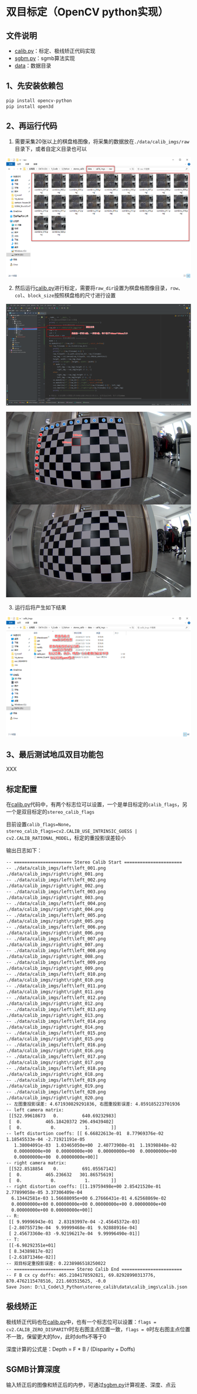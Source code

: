 # 双目标定（OpenCV python实现）

## 文件说明

- [calib.py](calib.py)：标定、极线矫正代码实现
- [sgbm.py](sgbm.py)：sgmb算法实现
- [data](data)：数据目录

## 1、先安装依赖包

```shell
pip install opencv-python
pip install open3d
```

## 2、再运行代码

1. 需要采集20张以上的棋盘格图像，将采集的数据放在`./data/calib_imgs/raw`目录下，或者自定义目录也可以

![calib_raw.png](doc%2Fcalib_raw.png)

2. 然后运行[calib.py](calib.py)进行标定，需要将`raw_dir`设置为棋盘格图像目录，`row`、`col`、`block_size`按照棋盘格的尺寸进行设置

![calib_py.png](doc%2Fcalib_py.png)

![chessboard.png](doc%2Fchessboard.png)

3. 运行后将产生如下结果

![calib_result.png](doc%2Fcalib_result.png)

## 3、最后测试地瓜双目功能包

XXX

## 标定配置

在[calib.py](calib.py)代码中，有两个标志位可以设置，一个是单目标定的`calib_flags`，另一个是双目标定的`stereo_calib_flags`

目前设置`calib_flags=None`，`stereo_calib_flags=cv2.CALIB_USE_INTRINSIC_GUESS | cv2.CALIB_RATIONAL_MODEL`，标定的重投影误差较小

输出日志如下：

```shell
-- ====================== Stereo Calib Start ======================
-- ./data/calib_imgs/left\left_001.png ./data/calib_imgs/right\right_001.png
-- ./data/calib_imgs/left\left_002.png ./data/calib_imgs/right\right_002.png
-- ./data/calib_imgs/left\left_003.png ./data/calib_imgs/right\right_003.png
-- ./data/calib_imgs/left\left_004.png ./data/calib_imgs/right\right_004.png
-- ./data/calib_imgs/left\left_005.png ./data/calib_imgs/right\right_005.png
-- ./data/calib_imgs/left\left_006.png ./data/calib_imgs/right\right_006.png
-- ./data/calib_imgs/left\left_007.png ./data/calib_imgs/right\right_007.png
-- ./data/calib_imgs/left\left_008.png ./data/calib_imgs/right\right_008.png
-- ./data/calib_imgs/left\left_009.png ./data/calib_imgs/right\right_009.png
-- ./data/calib_imgs/left\left_010.png ./data/calib_imgs/right\right_010.png
-- ./data/calib_imgs/left\left_011.png ./data/calib_imgs/right\right_011.png
-- ./data/calib_imgs/left\left_012.png ./data/calib_imgs/right\right_012.png
-- ./data/calib_imgs/left\left_013.png ./data/calib_imgs/right\right_013.png
-- ./data/calib_imgs/left\left_014.png ./data/calib_imgs/right\right_014.png
-- ./data/calib_imgs/left\left_015.png ./data/calib_imgs/right\right_015.png
-- ./data/calib_imgs/left\left_016.png ./data/calib_imgs/right\right_016.png
-- ./data/calib_imgs/left\left_017.png ./data/calib_imgs/right\right_017.png
-- ./data/calib_imgs/left\left_018.png ./data/calib_imgs/right\right_018.png
-- ./data/calib_imgs/left\left_019.png ./data/calib_imgs/right\right_019.png
-- ./data/calib_imgs/left\left_020.png ./data/calib_imgs/right\right_020.png
-- 左图重投影误差: 4.671930829291836, 右图重投影误差: 4.859185223701936
-- left camera matrix:
 [[522.99618673   0.         640.69232983]
 [  0.         465.18420372 296.49439402]
 [  0.           0.           1.        ]]
-- left distortion coeffs: [[ 6.66822613e-01  8.77969376e-02  1.18545533e-04 -2.71921191e-05
   1.38004091e-03  1.03465050e+00  2.40773908e-01  1.19398848e-02
   0.00000000e+00  0.00000000e+00  0.00000000e+00  0.00000000e+00
   0.00000000e+00  0.00000000e+00]]
-- right camera matrix:
 [[522.8518854    0.         691.05567142]
 [  0.         465.236632   301.86575619]
 [  0.           0.           1.        ]]
-- right distortion coeffs: [[1.19759498e+00 2.85421520e-01 2.77899058e-05 3.37306409e-04
  6.13442581e-03 1.56688095e+00 6.27666431e-01 4.62568869e-02
  0.00000000e+00 0.00000000e+00 0.00000000e+00 0.00000000e+00
  0.00000000e+00 0.00000000e+00]]
-- R:
 [[ 9.99996943e-01  2.83193997e-04 -2.45645372e-03]
 [-2.80755719e-04  9.99999468e-01  9.92888916e-04]
 [ 2.45673360e-03 -9.92196217e-04  9.99996490e-01]]
-- T:
 [[-6.98292351e+01]
 [ 8.34389817e-02]
 [-2.61871346e-02]]
-- 双目标定重投影误差: 0.2238986518250022
-- ======================= Stereo Calib End =======================
-- F B cx cy doffs: 465.2104178592821, 69.82928990313776, 870.4762115478516, 221.603515625, -0.0
Save Json: D:\1_Code\3_Python\stereo_calib\data\calib_imgs\calib.json
```

## 极线矫正

极线矫正代码也在[calib.py](calib.py)中，也有一个标志位可以设置：`flags = cv2.CALIB_ZERO_DISPARITY`时左右图主点位置一致，`flags = 0`时左右图主点位置不一致，保留更大的fov，此时doffs不等于0

深度计算的公式是：Depth = F * B / (Disparity + Doffs)

## SGMB计算深度

输入矫正后的图像和矫正后的内参，可通过[sgbm.py](sgbm.py)计算视差、深度、点云

